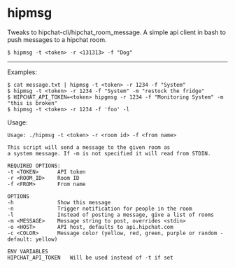 hipmsg
===========

Tweaks to hipchat-cli/hipchat_room_message. A simple api client in bash to push messages to a hipchat room.


    $ hipmsg -t <token> -r <131313> -f "Dog"
-----
Examples:

    $ cat message.txt | hipmsg -t <token> -r 1234 -f "System"
    $ hipmsg -t <token> -r 1234 -f "System" -m "restock the fridge"
    $ HIPCHAT_API_TOKEN=<token> hipgmsg -r 1234 -f "Monitoring System" -m "this is broken"
    $ hipmsg -t <token> -r 1234 -f 'foo' -l


Usage:

    Usage: ./hipmsg -t <token> -r <room id> -f <from name>

    This script will send a message to the given room as
    a system message. If -m is not specified it will read from STDIN.

    REQUIRED OPTIONS:
    -t <TOKEN>      API token
    -r <ROOM_ID>    Room ID
    -f <FROM>       From name

    OPTIONS
    -h              Show this message
    -n              Trigger notification for people in the room
    -l              Instead of posting a message, give a list of rooms
    -m <MESSAGE>    Message string to post, overrides <stdin>
    -o <HOST>       API host, defaults to api.hipchat.com
    -c <COLOR>      Message color (yellow, red, green, purple or random - default: yellow)

    ENV VARIABLES
    HIPCHAT_API_TOKEN   Will be used instead of -t if set


[hc]: http://www.hipchat.com
